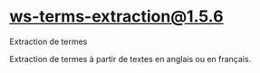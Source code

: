 # ws-terms-extraction@1.5.6

Extraction de termes

Extraction de termes à partir de textes en anglais ou en français.
